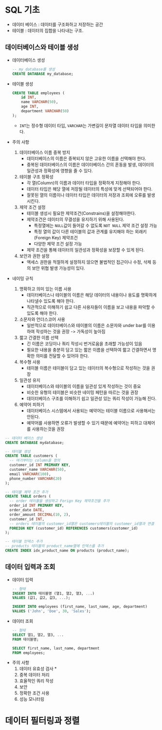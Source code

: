 # SQL 기초
* 데이터 베이스 : 데이터를 구조화하고 저장하는 공간
* 테이블 : 데이터의 집합을 나타내는 구조.

## 데이터베이스와 테이블 생성
* 데이터베이스 생성
    ```sql
    -- my_database를 생성
    CREATE DATABASE my_database;
    ```
* 테이블 생성
    ```sql
   CREATE TABLE employees (
        id INT,
        name VARCHAR(50),
        age INT,
        department VARCHAR(50)
    );
    ```
    * `INT`는 정수형 데이터 타입, `VARCHAR`는 가변길이 문자열 데이터 타입을 의미한다.

* 주의 사항
    1. 데이터베이스 이름 중복 방지
        * 데이터베이스의 이름은 중복되지 않은 고유한 이름을 선택해야 한다.
        * 중복된 데이터베이스의 이름은 데이터베이스 간의 혼동을 발생, 데이터의 일관성과 정확성에 영향을 줄 수 있다.
    2. 테이블 구조 정확성
        * 각 열(Column)의 이름과 데이터 타입을 정확하게 지정해야 한다.
        * 데이터 타입은 해당 열에 저장될 데이터의 특성에 맞게 선택되어야 한다.
        * 잘못된 열의 이름이나 데이터 타입은 데이터의 저장과 조회에 오류를 발생시킨다.
    3. 제약 조건 설정
        * 테이블 생성시 필요한 제약조건(Constrains)을 설정해야한다.
        * 제약조건은 데이터의 무결성을 유지하기 위해 사용된다.
            * 특정열에는 `NULL`값이 들어갈 수 없도록 `NOT NULL` 제약 조건 설정 가능
            * 특정 열의 값이 다른 테이블의 값과 관계를 유지해야 하는 외래키(Foreign Key) 제약조건
            * 다양한 제약 조건 설정 가능
        * 제약 조건을 통해 데이터의 일관성과 정확성을 보장할 수 있게 된다.
    4. 보안과 권한 설정
        * 액세스 권한을 적절하게 설정하지 않으면 불법적인 접근이나 수정, 삭제 등의 보안 위협 발생 가능성이 있다.

* 네이밍 규칙
    1. 명확하고 의미 있는 이름 사용
        * 데이터베이스나 테이블의 이름은 해당 데이터의 내용이나 용도를 명확하게 나타낼수 있도록 해야 한다.
        * 직관적으로 이해하기 쉽고 다른 사용자들이 이름을 보고 내용을 파악할 수 있도록 해야 한다.
    2. 소문자와 언더스코어 사용
        * 일반적으로 데이터베이스와 테이블의 이름은 소문자와 under bar를 이용하여 작성하는 것을 권장 -> 가독성이 높아짐
    3. 짧고 간결한 이름 선택
        * 긴 이름은 코딩이나 쿼리 작성시 번거로움을 초래할 가능성이 있음
        * 필요한 내용을 충분히 담고 있는 짧은 이름을 선택하여 짧고 간결하면서 명확한 의미를 전달할 수 있어야 한다.
    4. 복수형 사용
        * 테이블 이름은 테이블이 담고 있는 데이터의 복수형으로 작성하는 것을 권장
    5. 일관성 유지
        * 데이터베이스와 테이블의 이름을 일관성 있게 작성하는 것이 중요
        * 비슷한 유형의 테이블은 비슷한 네이밍 페턴을 따르는 것을 권장
        * 데이터베이스 구조를 이해하기 쉽고 일관성 있는 쿼리 작성이 가능해 진다.
    6. 예약어 피하기
        * 데이터베이스 시스템에서 사용되는 예약어는 테이블 이름으로 사용해서는 안된다.
        * 예약어를 사용하면 오류가 발생할 수 있기 때문에 예약어는 피하고 대체어를 사용하는것을 권장

```sql
-- 데이터 베이스 생성
CREATE DATABASE mydatabase;

-- 테이블 생성
CREATE TABLE customers (
  -- 여기부터는 column을 정의
  customer_id INT PRIMARY KEY,
  customer_name VARCHAR(50),
  email VARCHAR(100),
  phone_number VARCHAR(20)
);

-- 테이블 제약 조건 추가
CREATE TABLE orders (
  -- order 테이블을 생성하고 Forign Key 제약조건을 추가
  order_id INT PRIMARY KEY,
  order_date DATE,
  order_amount DECIMAL(10, 2),
  customer_id INT,
  -- orders 테이블의 customer_id열은 customers테이블의 customer_id열과 연결
  FOREIGN KEY (customer_id) REFERENCES customers(customer_id)
);

-- 테이블 인덱스 추가
-- products 테이블의 product_name열에 인덱스를 추가
CREATE INDEX idx_product_name ON products (product_name);
```

## 데이터 입력과 조회
* 데이터 입력
    ```sql
    -- 형태
    INSERT INTO 테이블명 (열1, 열2, 열3, ...)
    VALUES (값1, 값2, 값3, ...);

    INSERT INTO employees (first_name, last_name, age, department)
    VALUES ('John', 'Doe', 30, 'Sales');
    ```
* 데이터 조회
    ```sql
    -- 형태
    SELECT 열1, 열2, 열3, ...
    FROM 테이블명;

    SELECT first_name, last_name, department
    FROM employees;
    ```
* 주의 사항
    1. 데이터 유효성 검사
        * 
    2. 중복 데이터 처리
    3. 효율적인 쿼리 작성
    4. 보안
    5. 정확한 조건 사용
    6. 성능 모니터링


# 데이터 필터링과 정렬


